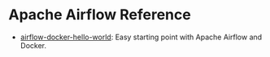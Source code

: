 # Apache Airflow Reference

- [airflow-docker-hello-world](https://github.com/iyangchen/airflow-reference/tree/master/airflow-docker-hello-world): Easy starting point with Apache Airflow and Docker.
